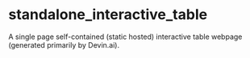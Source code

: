 # standalone_interactive_table
A single page self-contained (static hosted) interactive table webpage (generated primarily by Devin.ai).
